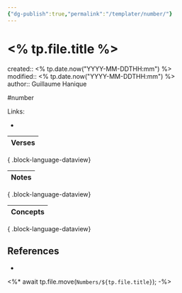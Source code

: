 ```yaml
---
{"dg-publish":true,"permalink":"/templater/number/"}
---
```



# <% tp.file.title %>

created:: <% tp.date.now("YYYY-MM-DDTHH:mm") %>  
modified:: <% tp.date.now("YYYY-MM-DDTHH:mm") %>  
author:: Guillaume Hanique

#number

Links:

- 

| Verses |
| ------ |

{ .block-language-dataview}

| Notes |
| ----- |

{ .block-language-dataview}

| Concepts |
| -------- |

{ .block-language-dataview}

## References

- 
<%*
await tp.file.move(`Numbers/${tp.file.title}`);
-%>